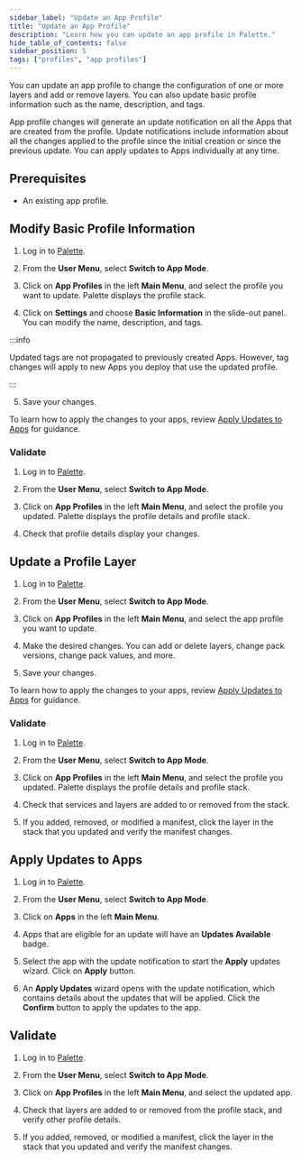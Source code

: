 ```yaml
---
sidebar_label: "Update an App Profile"
title: "Update an App Profile"
description: "Learn how you can update an app profile in Palette."
hide_table_of_contents: false
sidebar_position: 5
tags: ["profiles", "app profiles"]
---
```


You can update an app profile to change the configuration of one or more layers and add or remove layers. You can also
update basic profile information such as the name, description, and tags.

App profile changes will generate an update notification on all the Apps that are created from the profile. Update
notifications include information about all the changes applied to the profile since the initial creation or since the
previous update. You can apply updates to Apps individually at any time.

## Prerequisites

- An existing app profile.

## Modify Basic Profile Information

1. Log in to [Palette](https://console.spectrocloud.com).

2. From the **User Menu**, select **Switch to App Mode**.

3. Click on **App Profiles** in the left **Main Menu**, and select the profile you want to update. Palette displays the
   profile stack.

4. Click on **Settings** and choose **Basic Information** in the slide-out panel. You can modify the name, description,
   and tags.

:::info

Updated tags are not propagated to previously created Apps. However, tag changes will apply to new Apps you deploy that
use the updated profile.

:::

5. Save your changes.

To learn how to apply the changes to your apps, review [Apply Updates to Apps](#apply-updates-to-apps) for guidance.

### Validate

1. Log in to [Palette](https://console.spectrocloud.com).

2. From the **User Menu**, select **Switch to App Mode**.

3. Click on **App Profiles** in the left **Main Menu**, and select the profile you updated. Palette displays the profile
   details and profile stack.

4. Check that profile details display your changes.

## Update a Profile Layer

1. Log in to [Palette](https://console.spectrocloud.com/).

2. From the **User Menu**, select **Switch to App Mode**.

3. Click on **App Profiles** in the left **Main Menu**, and select the app profile you want to update.

4. Make the desired changes. You can add or delete layers, change pack versions, change pack values, and more.

5. Save your changes.

To learn how to apply the changes to your apps, review [Apply Updates to Apps](#apply-updates-to-apps) for guidance.

### Validate

1. Log in to [Palette](https://console.spectrocloud.com).

2. From the **User Menu**, select **Switch to App Mode**.

3. Click on **App Profiles** in the left **Main Menu**, and select the profile you updated. Palette displays the profile
   details and profile stack.

4. Check that services and layers are added to or removed from the stack.

5. If you added, removed, or modified a manifest, click the layer in the stack that you updated and verify the manifest
   changes.

## Apply Updates to Apps

1. Log in to [Palette](https://console.spectrocloud.com).

2. From the **User Menu**, select **Switch to App Mode**.

3. Click on **Apps** in the left **Main Menu**.

4. Apps that are eligible for an update will have an **Updates Available** badge.

5. Select the app with the update notification to start the **Apply** updates wizard. Click on **Apply** button.

6. An **Apply Updates** wizard opens with the update notification, which contains details about the updates that will be
   applied. Click the **Confirm** button to apply the updates to the app.

## Validate

1. Log in to [Palette](https://console.spectrocloud.com).

2. From the **User Menu**, select **Switch to App Mode**.

3. Click on **App Profiles** in the left **Main Menu**, and select the updated app.

4. Check that layers are added to or removed from the profile stack, and verify other profile details.

5. If you added, removed, or modified a manifest, click the layer in the stack that you updated and verify the manifest
   changes.
